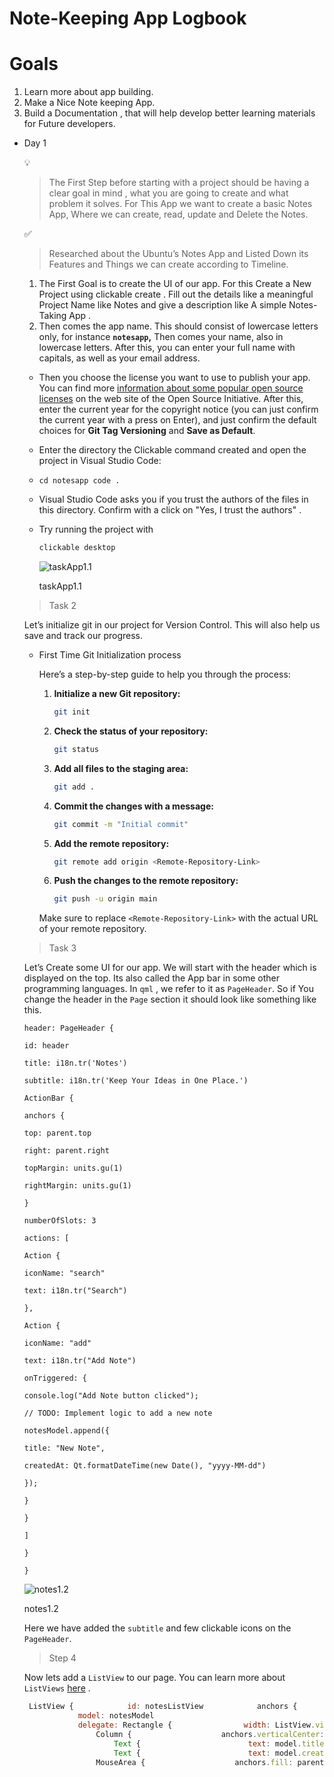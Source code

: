 # Note-Keeping App Logbook

# Goals

1. Learn more about app building.
2. Make a Nice Note keeping App.
3. Build a Documentation , that will help develop better learning materials for Future developers. 
- Day 1
    
    <aside>
    💡
    
    > The First Step before starting with a project should be having a clear goal in mind , what you are going to create and what problem it solves. For This App we want to create a basic Notes App, Where we can create, read, update and Delete the Notes.
    > 
    </aside>
    
    <aside>
    ✅
    
    > Researched about the Ubuntu’s Notes App and Listed Down its Features and Things we can create according to Timeline.
    > 
    </aside>
    
    1. The First Goal is to create the UI of our app. For this Create a New Project using clickable create . Fill out the details like a meaningful Project Name like Notes and give a description like A simple Notes-Taking App . 
    2. Then comes the app name. This should consist of lowercase letters only, for instance **`notesapp`,** Then comes your name, also in lowercase letters. After this, you can enter your full name with capitals, as well as your email address.
    - Then you choose the license you want to use to publish your app. You can find more [information about some popular open source licenses](https://opensource.org/licenses)
     on the web site of the Open Source Initiative. After this, enter the 
    current year for the copyright notice (you can just confirm the current 
    year with a press on Enter), and just confirm the default choices for **Git Tag Versioning** and **Save as Default**.
    - Enter the directory the Clickable command created and open the project in Visual Studio Code:
    - `cd notesapp
    code .`
    - Visual Studio Code asks you if you trust the authors of the files in 
    this directory. Confirm with a click on "Yes, I trust the authors" .
    - Try running the project with
        
        ```jsx
        clickable desktop 
        ```
        
        ![taskApp1.1](Note-Keeping%20App%20Logbook%201e3c61545463806f9703dcb949951dd9/notes1.1.png)
        
        taskApp1.1
        
    
    > Task 2
    > 
    
    Let’s initialize git in our project for Version Control. This will also help us save and track our progress. 
    
    - First Time Git Initialization process
        
        Here’s a step-by-step guide to help you through the process:
        
        1. **Initialize a new Git repository:**
            
            ```bash
            git init
            
            ```
            
        2. **Check the status of your repository:**
            
            ```bash
            git status
            
            ```
            
        3. **Add all files to the staging area:**
            
            ```bash
            git add .
            
            ```
            
        4. **Commit the changes with a message:**
            
            ```bash
            git commit -m "Initial commit"
            
            ```
            
        5. **Add the remote repository:**
            
            ```bash
            git remote add origin <Remote-Repository-Link>
            
            ```
            
        6. **Push the changes to the remote repository:**
            
            ```bash
            git push -u origin main
            
            ```
            
        
        Make sure to replace `<Remote-Repository-Link>` with the actual URL of your remote repository.
        
    
    > Task 3
    > 
    
    Let’s Create some UI for our app. We will start with the header which is displayed on the top. Its also called the App bar in some other programming languages. In `qml` , we refer to it as `PageHeader`. So if You change the header in the `Page` section it should look like something like this. 
    
    `header: PageHeader {`
    
    `id: header`
    
    `title: i18n.tr('Notes')`
    
    `subtitle: i18n.tr('Keep Your Ideas in One Place.')`
    
    `ActionBar {`
    
    `anchors {`
    
    `top: parent.top`
    
    `right: parent.right`
    
    `topMargin: units.gu(1)`
    
    `rightMargin: units.gu(1)`
    
    `}`
    
    `numberOfSlots: 3`
    
    `actions: [`
    
    `Action {`
    
    `iconName: "search"`
    
    `text: i18n.tr("Search")`
    
    `},`
    
    `Action {`
    
    `iconName: "add"`
    
    `text: i18n.tr("Add Note")`
    
    `onTriggered: {`
    
    `console.log("Add Note button clicked");`
    
    `// TODO: Implement logic to add a new note`
    
    `notesModel.append({`
    
    `title: "New Note",`
    
    `createdAt: Qt.formatDateTime(new Date(), "yyyy-MM-dd")`
    
    `});`
    
    `}`
    
    `}`
    
    `]`
    
    `}`
    
    `}`
    
    ![notes1.2](Note-Keeping%20App%20Logbook%201e3c61545463806f9703dcb949951dd9/notes1.2.png)
    
    notes1.2
    
     Here we have added the `subtitle` and few clickable icons on the `PageHeader`. 
    
    > Step 4
    > 
    
    Now lets add a `ListView` to our page. You can learn more about `ListViews` [here](https://doc.qt.io/qt-5/qml-qtquick-listview.html#delegate-prop) .
    
    ```jsx
     ListView {            id: notesListView            anchors {                top: header.bottom                left: parent.left                right: parent.right                bottom: parent.bottom // Tip : Its Very important to define the length of the List in the ListView                topMargin: units.gu(2)                rightMargin: units.gu(2)                leftMargin: units.gu(2)            }            spacing: 10
                model: notesModel
                delegate: Rectangle {                width: ListView.view.width                height: 80                //color: "white"                //border.color: "#cccccc"                border.width: 1                radius: 8                anchors.margins: 8
                    Column {                    anchors.verticalCenter: parent.verticalCenter                    anchors.left: parent.left                    anchors.leftMargin: 16
                        Text {                        text: model.title                        font.pixelSize: 20                       // font.bold: true                        //   color: "black"                    }
                        Text {                        text: model.createdAt                        font.pixelSize: 14                        //  color: "#888888"                    }                }
                    MouseArea {                    anchors.fill: parent                    onClicked: {                        console.log("Clicked on note:", model.title);                        // TODO: Navigate to Note Detail View                    }                }            }        }
    ```